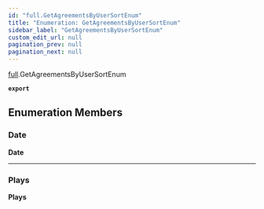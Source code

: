 ```yaml
---
id: "full.GetAgreementsByUserSortEnum"
title: "Enumeration: GetAgreementsByUserSortEnum"
sidebar_label: "GetAgreementsByUserSortEnum"
custom_edit_url: null
pagination_prev: null
pagination_next: null
---
```


[full](../namespaces/full.md).GetAgreementsByUserSortEnum

**`export`**

## Enumeration Members

### Date

 **Date**

___

### Plays

 **Plays**
